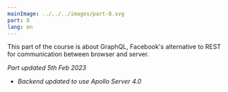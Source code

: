 ```yaml
---
mainImage: ../../../images/part-8.svg
part: 8
lang: en
---
```


<div class="intro">

This part of the course is about GraphQL, Facebook's alternative to REST for communication between browser and server.

<i>Part updated 5th Feb 2023</i>
- <i>Backend updated to use Apollo Server 4.0</i>

</div>
